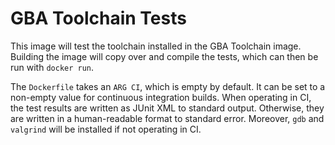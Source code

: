 # GBA Toolchain Tests

This image will test the toolchain installed in the GBA Toolchain image.
Building the image will copy over and compile the tests, which can then be run
with `docker run`.

The `Dockerfile` takes an `ARG CI`, which is empty by default. It can be set to
a non-empty value for continuous integration builds. When operating in CI, the
test results are written as JUnit XML to standard output. Otherwise, they are
written in a human-readable format to standard error. Moreover, `gdb` and
`valgrind` will be installed if not operating in CI.
